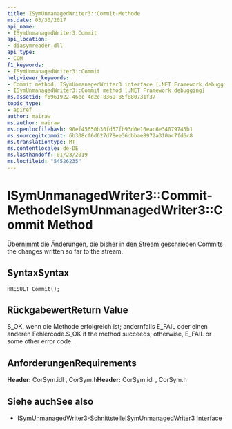 ```yaml
---
title: ISymUnmanagedWriter3::Commit-Methode
ms.date: 03/30/2017
api_name:
- ISymUnmanagedWriter3.Commit
api_location:
- diasymreader.dll
api_type:
- COM
f1_keywords:
- ISymUnmanagedWriter3::Commit
helpviewer_keywords:
- Commit method, ISymUnmanagedWriter3 interface [.NET Framework debugging]
- ISymUnmanagedWriter3::Commit method [.NET Framework debugging]
ms.assetid: f6961922-46ec-4d2c-8369-85f880731f37
topic_type:
- apiref
author: mairaw
ms.author: mairaw
ms.openlocfilehash: 90ef45650b30fd57fb93d0e16eac6e34079745b1
ms.sourcegitcommit: 6b308cf6d627d78ee36dbbae8972a310ac7fd6c8
ms.translationtype: MT
ms.contentlocale: de-DE
ms.lasthandoff: 01/23/2019
ms.locfileid: "54526235"
---
```

# <a name="isymunmanagedwriter3commit-method"></a><span data-ttu-id="f82e1-102">ISymUnmanagedWriter3::Commit-Methode</span><span class="sxs-lookup"><span data-stu-id="f82e1-102">ISymUnmanagedWriter3::Commit Method</span></span>
<span data-ttu-id="f82e1-103">Übernimmt die Änderungen, die bisher in den Stream geschrieben.</span><span class="sxs-lookup"><span data-stu-id="f82e1-103">Commits the changes written so far to the stream.</span></span>  
  
## <a name="syntax"></a><span data-ttu-id="f82e1-104">Syntax</span><span class="sxs-lookup"><span data-stu-id="f82e1-104">Syntax</span></span>  
  
```  
HRESULT Commit();  
```  
  
## <a name="return-value"></a><span data-ttu-id="f82e1-105">Rückgabewert</span><span class="sxs-lookup"><span data-stu-id="f82e1-105">Return Value</span></span>  
 <span data-ttu-id="f82e1-106">S_OK, wenn die Methode erfolgreich ist; andernfalls E_FAIL oder einen anderen Fehlercode.</span><span class="sxs-lookup"><span data-stu-id="f82e1-106">S_OK if the method succeeds; otherwise, E_FAIL or some other error code.</span></span>  
  
## <a name="requirements"></a><span data-ttu-id="f82e1-107">Anforderungen</span><span class="sxs-lookup"><span data-stu-id="f82e1-107">Requirements</span></span>  
 <span data-ttu-id="f82e1-108">**Header:** CorSym.idl , CorSym.h</span><span class="sxs-lookup"><span data-stu-id="f82e1-108">**Header:** CorSym.idl , CorSym.h</span></span>  
  
## <a name="see-also"></a><span data-ttu-id="f82e1-109">Siehe auch</span><span class="sxs-lookup"><span data-stu-id="f82e1-109">See also</span></span>
- [<span data-ttu-id="f82e1-110">ISymUnmanagedWriter3-Schnittstelle</span><span class="sxs-lookup"><span data-stu-id="f82e1-110">ISymUnmanagedWriter3 Interface</span></span>](../../../../docs/framework/unmanaged-api/diagnostics/isymunmanagedwriter3-interface.md)
